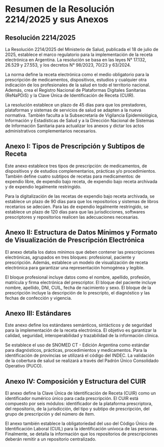 # Resumen de la Resolución 2214/2025 y sus Anexos

## Resolución 2214/2025

La Resolución 2214/2025 del Ministerio de Salud, publicada el 18 de julio de 2025, establece el marco regulatorio para la implementación de la receta electrónica en Argentina. La resolución se basa en las leyes N° 17.132, 26.529 y 27.553, y los decretos N° 98/2023, 70/23 y 63/2024.

La norma define la receta electrónica como el medio obligatorio para la prescripción de medicamentos, dispositivos, estudios y cualquier otra indicación de los profesionales de la salud en todo el territorio nacional. Además, crea el Registro Nacional de Plataformas Digitales Sanitarias (ReNaPDiS) y la Clave Única de Identificación de Receta (CUIR).

La resolución establece un plazo de 45 días para que los prestadores, plataformas y sistemas de servicios de salud se adapten a la nueva normativa. También faculta a la Subsecretaría de Vigilancia Epidemiológica, Información y Estadísticas de Salud y a la Dirección Nacional de Sistemas de Información Sanitaria para actualizar los anexos y dictar los actos administrativos complementarios necesarios.

## Anexo I: Tipos de Prescripción y Subtipos de Receta

Este anexo establece tres tipos de prescripción: de medicamentos, de dispositivos y de estudios complementarios, prácticas y/o procedimientos. También define cuatro subtipos de recetas para medicamentos: de expendio libre, de expendio bajo receta, de expendio bajo receta archivada y de expendio legalmente restringido.

Para la digitalización de las recetas de expendio bajo receta archivada, se establece un plazo de 90 días para que los repositorios y sistemas de libros recetarios se adecúen. Para las de expendio legalmente restringido, se establece un plazo de 120 días para que las jurisdicciones, softwares prescriptores y repositorios realicen las adecuaciones necesarias.

## Anexo II: Estructura de Datos Mínimos y Formato de Visualización de Prescripción Electrónica

El anexo detalla los datos mínimos que deben contener las prescripciones electrónicas, agrupados en tres bloques: profesional, paciente y prescripción. Además, establece un modelo de visualización de receta electrónica para garantizar una representación homogénea y legible.

El bloque profesional incluye datos como el nombre, apellido, profesión, matrícula y firma electrónica del prescriptor. El bloque del paciente incluye nombre, apellido, DNI, CUIL, fecha de nacimiento y sexo. El bloque de la prescripción incluye la descripción de lo prescripto, el diagnóstico y las fechas de confección y vigencia.

## Anexo III: Estándares

Este anexo define los estándares semánticos, sintácticos y de seguridad para la implementación de la receta electrónica. El objetivo es garantizar la calidad, seguridad, interoperabilidad y trazabilidad de la información clínica.

Se establece el uso de SNOMED CT - Edición Argentina como estándar para diagnósticos, prácticas, procedimientos y medicamentos. Para la identificación de provincias se utilizará el código del INDEC. La validación de la cobertura de salud se realizará a través del Padrón Único Consolidado Operativo (PUCO).

## Anexo IV: Composición y Estructura del CUIR

El anexo define la Clave Única de Identificación de Receta (CUIR) como un identificador numérico único para cada prescripción. El CUIR está compuesto por seis módulos: identificador de la plataforma prescriptora, del repositorio, de la jurisdicción, del tipo y subtipo de prescripción, del grupo de prescripción y del número de ítem.

El anexo también establece la obligatoriedad del uso del Código Único de Identificación Laboral (CUIL) para la identificación unívoca de las personas. Finalmente, se detalla la información que los repositorios de prescripciones deberán remitir a un repositorio centralizado.
